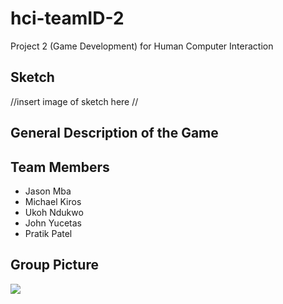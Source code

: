 # hci-teamID-2
Project 2 (Game Development) for Human Computer Interaction


## Sketch
//insert image of sketch here //


## General Description of the Game




## Team Members 

* Jason Mba
* Michael Kiros 
* Ukoh Ndukwo
* John Yucetas
* Pratik Patel

## Group Picture 

![](group.picture_Projects)

